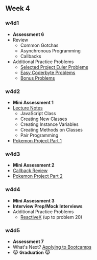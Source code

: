 ## Week 4

### w4d1
+ **Assessment 6**
+ Review
  + Common Gotchas
  + Asynchronous Programming
  + Callbacks
+ Additional Practice Problems
  + [Selected Project Euler Problems](../pe.md)
  + [Easy Coderbyte Problems](https://coderbyte.com/challenges/)
  + [Bonus Problems](../bonuses)

[w4d1-lecture-notes]:./d1/lecture_notes.md

### w4d2
+ **Mini Assessment 1**
+ [Lecture Notes][w4d4-lecture-notes]
  + JavaScript Class
  + Creating New Classes
  + Creating Instance Variables
  + Creating Methods on Classes
  + Pair Programming
+ [Pokemon Project Part 1][pokemon_1]

### w4d3
+ **Mini Assessment 2**
+ [Callback Review](../w3/d3/lecture_notes.md)
+ [Pokemon Project Part 2][pokemon_2]

### w4d4
+ **Mini Assessment 3**
+ **Interview Prep/Mock Interviews**
+ Additional Practice Problems
  + [ReactiveX](http://reactivex.io/learnrx/) (up to problem 20)

[w4d4-lecture-notes]:./d4/lecture_notes.md
[pokemon_1]:./pokemon/pokemon.md
[pokemon_2]:./pokemon/battle.md

### w4d5
+ **Assessment 7**
+ What's Next? [Applying to Bootcamps](./bootcamp_applications.md)
+ :joy_cat: **Graduation** :joy_cat:
